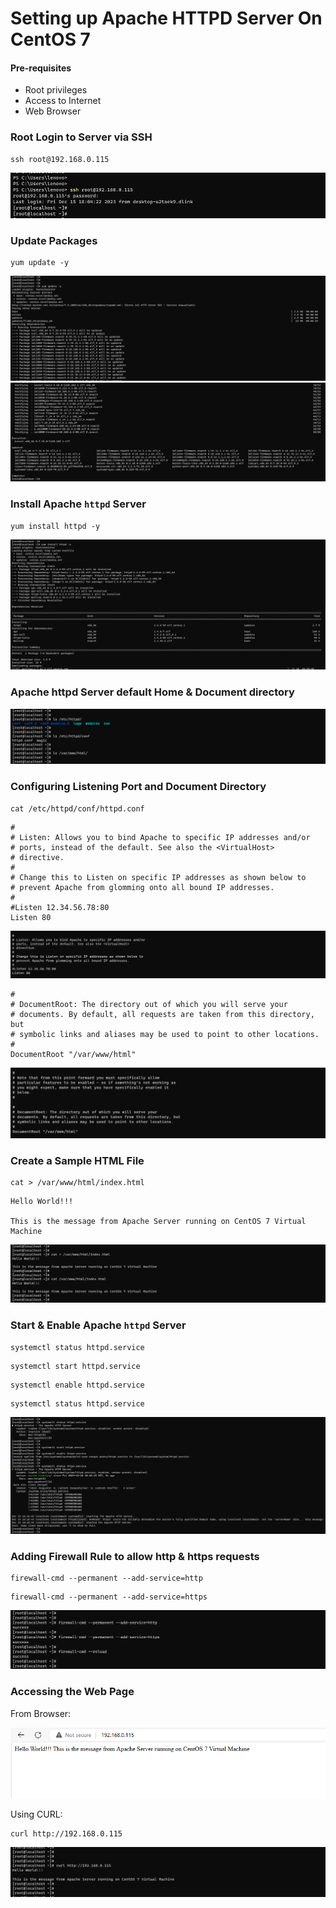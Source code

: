 # Setting up Apache HTTPD Server On CentOS 7

#### Pre-requisites

* Root privileges
* Access to Internet
* Web Browser

### Root Login to Server via SSH

```
ssh root@192.168.0.115
```

<img src="../Screenshots/HTTPDServer/1SSHLogin.png">

### Update Packages

```
yum update -y
```

<img src="../Screenshots/HTTPDServer/2YumUpdate1.png">

<img src="../Screenshots/HTTPDServer/2YumUpdate2.png">

### Install Apache `httpd` Server

```
yum install httpd -y
```

<img src="../Screenshots/HTTPDServer/3YumInstallApacheServer.png">

### Apache httpd Server default Home & Document directory

<img src="../Screenshots/HTTPDServer/4ApacheServerHomeDirectory.png">

### Configuring Listening Port and Document Directory

```
cat /etc/httpd/conf/httpd.conf
```

```
#
# Listen: Allows you to bind Apache to specific IP addresses and/or
# ports, instead of the default. See also the <VirtualHost>
# directive.
#
# Change this to Listen on specific IP addresses as shown below to
# prevent Apache from glomming onto all bound IP addresses.
#
#Listen 12.34.56.78:80
Listen 80
```

<img src="../Screenshots/HTTPDServer/5ListenPort.png">

```
#
# DocumentRoot: The directory out of which you will serve your
# documents. By default, all requests are taken from this directory, but
# symbolic links and aliases may be used to point to other locations.
#
DocumentRoot "/var/www/html"
```

<img src="../Screenshots/HTTPDServer/6DocumentRootFolder.png">

### Create a Sample HTML File

```
cat > /var/www/html/index.html
```

```
Hello World!!!

This is the message from Apache Server running on CentOS 7 Virtual Machine
```

<img src="../Screenshots/HTTPDServer/7CreateIndexHTML.png">

### Start & Enable Apache `httpd` Server

```
systemctl status httpd.service
```

```
systemctl start httpd.service
```

```
systemctl enable httpd.service
```

```
systemctl status httpd.service
```

<img src="../Screenshots/HTTPDServer/8StartAndEnableApacheServer.png">

### Adding Firewall Rule to allow http & https requests

```
firewall-cmd --permanent --add-service=http
```

```
firewall-cmd --permanent --add-service=https
```

<img src="../Screenshots/HTTPDServer/9AllowHTTPRequestsFromFirewall.png">

### Accessing the Web Page

From Browser:

<img src="../Screenshots/HTTPDServer/10AccessWebPageFromBrowser.png">

Using CURL:

```
curl http://192.168.0.115
```

<img src="../Screenshots/HTTPDServer/11AccessWebPageUsingCURL.png">